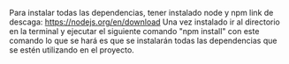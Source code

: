 Para instalar todas las dependencias, tener instalado node y npm
link de descaga: https://nodejs.org/en/download
Una vez instalado ir al directorio en la terminal y ejecutar el siguiente comando
"npm install"
con este comando lo que se hará es que se instalarán todas las dependencias que se estén utilizando en el proyecto.
